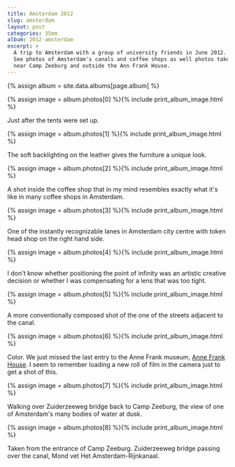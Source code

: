 ```yaml
---
title: Amsterdam 2012
slug: amsterdam
layout: post
categories: 35mm
album: 2012-amsterdam
excerpt: >
  A trip to Amsterdam with a group of university friends in June 2012.
  See photos of Amsterdam's canals and coffee shops as well photos taken
  near Camp Zeeburg and outside the Ann Frank House.
---
```

{% assign album = site.data.albums[page.album] %}

{% assign image = album.photos[0] %}{% include print_album_image.html %}

Just after the tents were set up.

{% assign image = album.photos[1] %}{% include print_album_image.html %}

The soft backlighting on the leather gives the furniture a unique look.

{% assign image = album.photos[2] %}{% include print_album_image.html %}

A shot inside the coffee shop that in my mind resembles exactly what it's like in many coffee shops in Amsterdam.

{% assign image = album.photos[3] %}{% include print_album_image.html %}

One of the instantly recognizable lanes in Amsterdam city centre with token head shop on the right hand side.

{% assign image = album.photos[4] %}{% include print_album_image.html %}

I don't know whether positioning the point of infinity was an artistic creative decision or whether I was compensating for a lens that was too tight.

{% assign image = album.photos[5] %}{% include print_album_image.html %}

A more conventionally composed shot of the one of the streets adjacent to the canal.

{% assign image = album.photos[6] %}{% include print_album_image.html %}

Color. We just missed the last entry to the Anne Frank museum, [Anne Frank House][anne-frank-house]. I seem to remember loading a new roll of film in the camera just to get a shot of this.

{% assign image = album.photos[7] %}{% include print_album_image.html %}

Walking over Zuiderzeeweg bridge back to Camp Zeeburg, the view of one of Amsterdam's many bodies of water at dusk.

{% assign image = album.photos[8] %}{% include print_album_image.html %}

Taken from the entrance of Camp Zeeburg. Zuiderzeeweg bridge passing over the canal, Mond vet Het Amsterdam-Rijnkanaal.

[anne-frank-house]: https://www.annefrank.org/en/ "Anne Frank House"